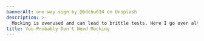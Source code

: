 ```yaml
---
bannerAlt: one way sign by @bdchu614 on Unsplash
description: >-
  Mocking is overused and can lead to brittle tests. Here I go over alternatives and when you should reach for mocking.
title: You Probably Don't Need Mocking
---
```


